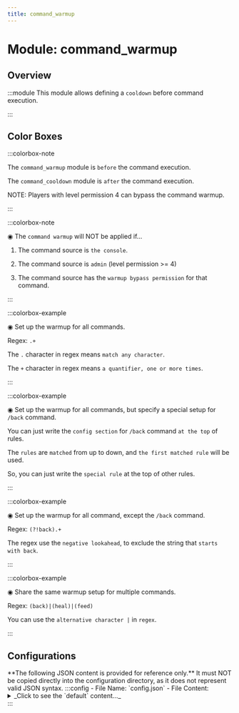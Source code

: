 ```yaml
---
title: command_warmup
---
```



# Module: command_warmup

## Overview
:::module
  This module allows defining a `cooldown` before command execution.


:::
## Color Boxes

:::colorbox-note

  The `command_warmup` module is `before` the command execution.
  
  The `command_cooldown` module is `after` the command execution.
  
  
  
  NOTE: Players with level permission 4 can bypass the command warmup.


:::

:::colorbox-note

  ◉ The `command warmup` will NOT be applied if...
  
  1. The command source is `the console`.
  
  2. The command source is `admin` (level permission >= 4)
  
  3. The command source has the `warmup bypass permission` for that command.


:::

:::colorbox-example

  ◉ Set up the warmup for all commands.
  
  Regex: `.+`
  
  
  
  The `.` character in regex means `match any character`.
  
  The `+` character in regex means `a quantifier, one or more times`.


:::

:::colorbox-example

  ◉ Set up the warmup for all commands, but specify a special setup for `/back` command.
  
  You can just write the `config section` for `/back` command `at the top` of rules.
  
  The `rules` are `matched` from up to down, and `the first matched rule` will be used.
  
  So, you can just write the `special rule` at the top of other rules.


:::

:::colorbox-example

  ◉ Set up the warmup for all command, except the `/back` command.
  
  Regex: `(?!back).+`
  
  
  
  The regex use the `negative lookahead`, to exclude the string that `starts with back`.


:::

:::colorbox-example

  ◉ Share the same warmup setup for multiple commands.
  
  Regex: `(back)|(heal)|(feed)`
  
  
  
  You can use the `alternative character |` in `regex`.


:::

## Configurations
<Admonition type="warning" icon="" title="">
**The following JSON content is provided for reference only.**
It must NOT be copied directly into the configuration directory, as it does not represent valid JSON syntax.
</Admonition>
:::config
- File Name: `config.json`
- File Content: 
<details>

<summary>_Click to see the `default` content..._</summary>

```json showLineNumbers title="config/fuji/modules/command_warmup/config.json"
{
  /* Should we send a warning message for no movement? */
  "warn_for_move": true
  /* Defined `warmup` rules. */,
  "rules": [
    {
      "tags": [
        "default-tag-name"
      ],
      "command": {
        "regex": "back",
        "warmup_time_ms": 3000
      },
      "interruptible": {
        "enable": true,
        "interrupt_distance": 3.0,
        "interrupt_on_damaged": true,
        "interrupt_in_combat": true
      }
    },
    {
      "tags": [
        "default-tag-name"
      ],
      "command": {
        "regex": "heal",
        "warmup_time_ms": 1000
      },
      "interruptible": {
        "enable": true,
        "interrupt_distance": 3.0,
        "interrupt_on_damaged": true,
        "interrupt_in_combat": true
      }
    }
  ]
}
```
</details>
:::
